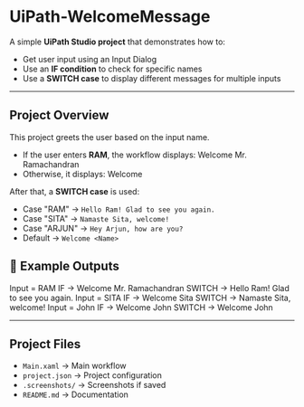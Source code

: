 # UiPath-WelcomeMessage

A simple **UiPath Studio project** that demonstrates how to:
- Get user input using an Input Dialog
- Use an **IF condition** to check for specific names
- Use a **SWITCH case** to display different messages for multiple inputs

---

## Project Overview
This project greets the user based on the input name.

- If the user enters **RAM**, the workflow displays:
Welcome Mr. Ramachandran
- Otherwise, it displays:
Welcome <Name>


After that, a **SWITCH case** is used:
- Case "RAM" → `Hello Ram! Glad to see you again.`
- Case "SITA" → `Namaste Sita, welcome!`
- Case "ARJUN" → `Hey Arjun, how are you?`
- Default → `Welcome <Name>`

## 🎯 Example Outputs
Input = RAM
IF → Welcome Mr. Ramachandran
SWITCH → Hello Ram! Glad to see you again.
Input = SITA
IF → Welcome Sita
SWITCH → Namaste Sita, welcome!
Input = John
IF → Welcome John
SWITCH → Welcome John

---

## Project Files
- `Main.xaml` → Main workflow
- `project.json` → Project configuration
- `.screenshots/` → Screenshots if saved
- `README.md` → Documentation


